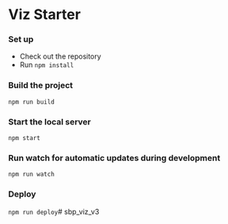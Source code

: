 # Viz Starter

### Set up
* Check out the repository
* Run `npm install`

### Build the project
`npm run build`

### Start the local server
`npm start`

### Run watch for automatic updates during development
`npm run watch`

### Deploy
`npm run deploy`# sbp_viz_v3
